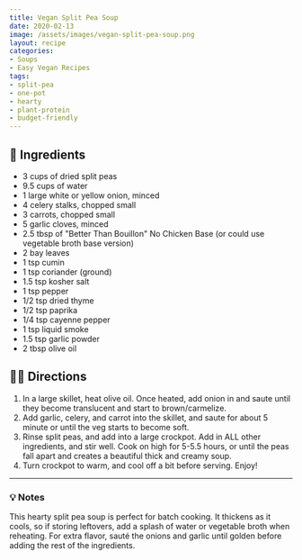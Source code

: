 ```yaml
---
title: Vegan Split Pea Soup
date: 2020-02-13
image: /assets/images/vegan-split-pea-soup.png
layout: recipe
categories:
- Soups
- Easy Vegan Recipes
tags:
- split-pea
- one-pot
- hearty
- plant-protein
- budget-friendly
---
```


## 🧾 Ingredients

- 3 cups of dried split peas
- 9.5 cups of water
- 1 large white or yellow onion, minced
- 4 celery stalks, chopped small
- 3 carrots, chopped small
- 5 garlic cloves, minced
- 2.5 tbsp of "Better Than Bouillon" No Chicken Base (or could use vegetable broth base version)
- 2 bay leaves
- 1 tsp cumin
- 1 tsp coriander (ground)
- 1.5 tsp kosher salt
- 1 tsp pepper
- 1/2 tsp dried thyme
- 1/2 tsp paprika
- 1/4 tsp cayenne pepper
- 1 tsp liquid smoke
- 1.5 tsp garlic powder
- 2 tbsp olive oil

## 👩‍🍳 Directions

1. In a large skillet, heat olive oil. Once heated, add onion in and saute until they become translucent and start to brown/carmelize. 
2. Add garlic, celery, and carrot into the skillet, and saute for about 5 minute or until the veg starts to become soft.
3. Rinse split peas, and add into a large crockpot. Add in ALL other ingredients, and stir well. Cook on high for 5-5.5 hours, or until the peas fall apart and creates a beautiful thick and creamy soup. 
4. Turn crockpot to warm, and cool off a bit before serving. Enjoy!



---

### 💡 Notes

This hearty split pea soup is perfect for batch cooking. It thickens as it cools, so if storing leftovers, add a splash of water or vegetable broth when reheating. For extra flavor, sauté the onions and garlic until golden before adding the rest of the ingredients.


